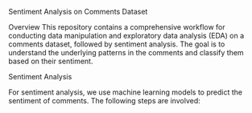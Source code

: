 Sentiment Analysis on Comments Dataset

Overview
This repository contains a comprehensive workflow for conducting data manipulation and exploratory data analysis (EDA) on a comments dataset, followed by sentiment analysis. The goal is to understand the underlying patterns in the comments and classify them based on their sentiment.

Sentiment Analysis

For sentiment analysis, we use machine learning models to predict the sentiment of comments. The following steps are involved:
